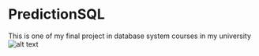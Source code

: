 # PredictionSQL
This is one of my final project in database system courses in my university
![alt text](https://github.com/[username]/[reponame]/blob/[branch]/image.jpg?raw=true)
